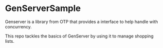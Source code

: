 # GenServerSample
Genserver is a library from OTP that provides a interface to help handle with concurrency. 

This repo tackles the basics of GenServer by using it to manage shopping lists.
